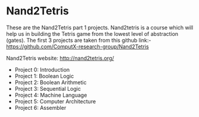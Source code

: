 Nand2Tetris
===========

These are the Nand2Tetris part 1 projects. Nand2tetris is a course which will help us in building the Tetris game from the lowest level of abstraction (gates).
The first 3 projects are taken from this github link:-https://github.com/ComputX-research-group/Nand2Tetris


Nand2Tetris website: http://nand2tetris.org/

* Project 0: Introduction 
* Project 1: Boolean Logic
* Project 2: Boolean Arithmetic
* Project 3: Sequential Logic   
* Project 4: Machine Language 
* Project 5: Computer Architecture  
* Project 6: Assembler   

